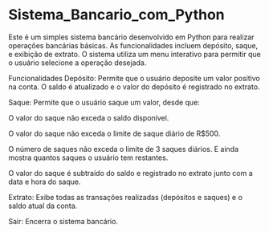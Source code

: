 # Sistema_Bancario_com_Python

Este é um simples sistema bancário desenvolvido em Python para realizar operações bancárias básicas.
 As funcionalidades incluem depósito, saque, e exibição de extrato. O sistema utiliza um menu interativo para permitir que o usuário selecione a operação desejada.

Funcionalidades
Depósito: Permite que o usuário deposite um valor positivo na conta. O saldo é atualizado e o valor do depósito é registrado no extrato.

Saque: Permite que o usuário saque um valor, desde que:

O valor do saque não exceda o saldo disponível.

O valor do saque não exceda o limite de saque diário de R$500.

O número de saques não exceda o limite de 3 saques diários. E ainda mostra quantos saques o usuário tem restantes.

O valor do saque é subtraído do saldo e registrado no extrato junto com a data e hora do saque.

Extrato: Exibe todas as transações realizadas (depósitos e saques) e o saldo atual da conta.

Sair: Encerra o sistema bancário.